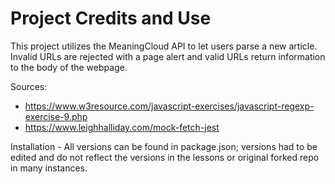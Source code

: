 # Project Credits and Use

This project utilizes the MeaningCloud API to let users parse a new article. Invalid URLs are rejected with a page alert and valid URLs return information to the body of the webpage. 

Sources:
- https://www.w3resource.com/javascript-exercises/javascript-regexp-exercise-9.php
- https://www.leighhalliday.com/mock-fetch-jest

Installation - 
All versions can be found in package.json; versions had to be edited and do not reflect the versions in the lessons or original forked repo in many instances.

